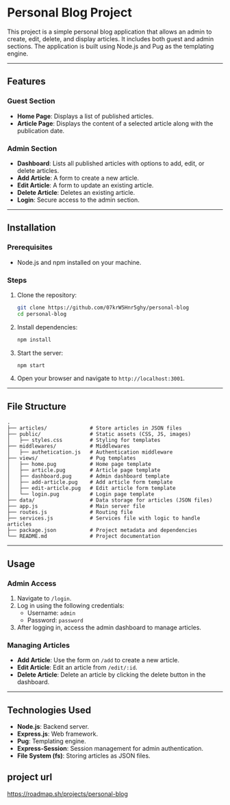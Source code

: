 # Personal Blog Project

This project is a simple personal blog application that allows an admin to create, edit, delete, and display articles. It includes both guest and admin sections. The application is built using Node.js and Pug as the templating engine.

---

## Features

### Guest Section

- **Home Page**: Displays a list of published articles.
- **Article Page**: Displays the content of a selected article along with the publication date.

### Admin Section

- **Dashboard**: Lists all published articles with options to add, edit, or delete articles.
- **Add Article**: A form to create a new article.
- **Edit Article**: A form to update an existing article.
- **Delete Article**: Deletes an existing article.
- **Login**: Secure access to the admin section.

---

## Installation

### Prerequisites

- Node.js and npm installed on your machine.

### Steps

1. Clone the repository:
   ```bash
   git clone https://github.com/07krW5Hnr5ghy/personal-blog
   cd personal-blog
   ```
2. Install dependencies:
   ```bash
   npm install
   ```
3. Start the server:
   ```bash
   npm start
   ```
4. Open your browser and navigate to `http://localhost:3001`.

---

## File Structure

```
.
├── articles/              # Store articles in JSON files
├── public/                # Static assets (CSS, JS, images)
│   ├── styles.css         # Styling for templates
├── middlewares/           # Middlewares
│   ├── authetication.js   # Authentication middleware
├── views/                 # Pug templates
│   ├── home.pug           # Home page template
│   ├── article.pug        # Article page template
│   ├── dashboard.pug      # Admin dashboard template
│   ├── add-article.pug    # Add article form template
│   ├── edit-article.pug   # Edit article form template
│   └── login.pug          # Login page template
├── data/                  # Data storage for articles (JSON files)
├── app.js                 # Main server file
├── routes.js              # Routing file
├── services.js            # Services file with logic to handle articles
├── package.json           # Project metadata and dependencies
└── README.md              # Project documentation
```

---

## Usage

### Admin Access

1. Navigate to `/login`.
2. Log in using the following credentials:
   - Username: `admin`
   - Password: `password`
3. After logging in, access the admin dashboard to manage articles.

### Managing Articles

- **Add Article**: Use the form on `/add` to create a new article.
- **Edit Article**: Edit an article from `/edit/:id`.
- **Delete Article**: Delete an article by clicking the delete button in the dashboard.

---

## Technologies Used

- **Node.js**: Backend server.
- **Express.js**: Web framework.
- **Pug**: Templating engine.
- **Express-Session**: Session management for admin authentication.
- **File System (fs)**: Storing articles as JSON files.

## project url

https://roadmap.sh/projects/personal-blog
